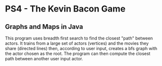 # PS4 - The Kevin Bacon Game
## Graphs and Maps in Java

This program uses breadth first search to find the closest "path" between actors. It trains from a large
set of actors (vertices) and the movies they share (directed lines) then, according to user input, creates
a bfs graph with the actor chosen as the root. The program can then compute the closest path between another
user input actor.